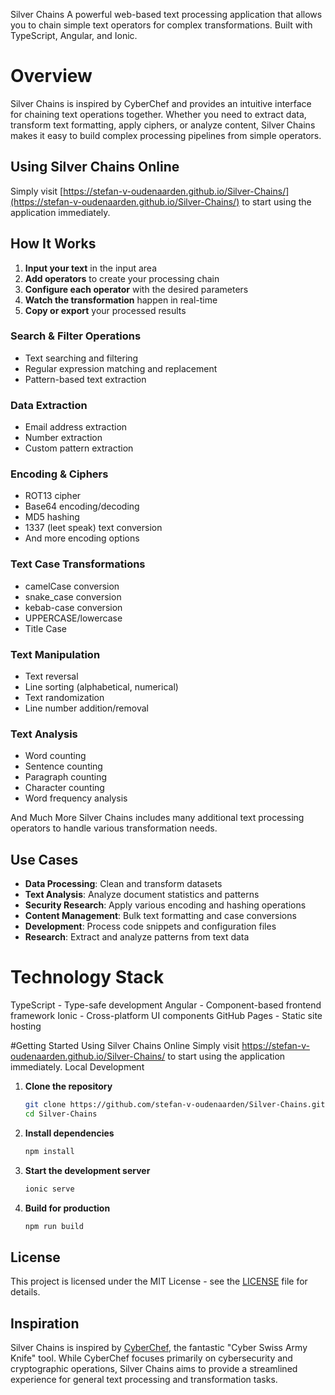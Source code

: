Silver Chains
A powerful web-based text processing application that allows you to chain simple text operators for complex transformations. Built with TypeScript, Angular, and Ionic.

# Overview

Silver Chains is inspired by CyberChef and provides an intuitive interface for chaining text operations together. Whether you need to extract data, transform text formatting, apply ciphers, or analyze content, Silver Chains makes it easy to build complex processing pipelines from simple operators.

## Using Silver Chains Online

Simply visit [https://stefan-v-oudenaarden.github.io/Silver-Chains/](https://stefan-v-oudenaarden.github.io/Silver-Chains/) to start using the application immediately.

## How It Works

1. **Input your text** in the input area
2. **Add operators** to create your processing chain
3. **Configure each operator** with the desired parameters
4. **Watch the transformation** happen in real-time
5. **Copy or export** your processed results

### Search & Filter Operations

- Text searching and filtering
- Regular expression matching and replacement
- Pattern-based text extraction

### Data Extraction

- Email address extraction
- Number extraction
- Custom pattern extraction

### Encoding & Ciphers

- ROT13 cipher
- Base64 encoding/decoding
- MD5 hashing
- 1337 (leet speak) text conversion
- And more encoding options

### Text Case Transformations

- camelCase conversion
- snake_case conversion
- kebab-case conversion
- UPPERCASE/lowercase
- Title Case

### Text Manipulation

- Text reversal
- Line sorting (alphabetical, numerical)
- Text randomization
- Line number addition/removal

### Text Analysis

- Word counting
- Sentence counting
- Paragraph counting
- Character counting
- Word frequency analysis

And Much More
Silver Chains includes many additional text processing operators to handle various transformation needs.

## Use Cases

- **Data Processing**: Clean and transform datasets
- **Text Analysis**: Analyze document statistics and patterns
- **Security Research**: Apply various encoding and hashing operations
- **Content Management**: Bulk text formatting and case conversions
- **Development**: Process code snippets and configuration files
- **Research**: Extract and analyze patterns from text data

# Technology Stack

TypeScript - Type-safe development
Angular - Component-based frontend framework
Ionic - Cross-platform UI components
GitHub Pages - Static site hosting

#Getting Started
Using Silver Chains Online
Simply visit https://stefan-v-oudenaarden.github.io/Silver-Chains/ to start using the application immediately.
Local Development

1. **Clone the repository**

   ```bash
   git clone https://github.com/stefan-v-oudenaarden/Silver-Chains.git
   cd Silver-Chains
   ```

2. **Install dependencies**

   ```bash
   npm install
   ```

3. **Start the development server**

   ```bash
   ionic serve
   ```

4. **Build for production**

   ```bash
   npm run build
   ```

## License

This project is licensed under the MIT License - see the [LICENSE](LICENSE) file for details.

## Inspiration

Silver Chains is inspired by [CyberChef](https://gchq.github.io/CyberChef/), the fantastic "Cyber Swiss Army Knife" tool. While CyberChef focuses primarily on cybersecurity and cryptographic operations, Silver Chains aims to provide a streamlined experience for general text processing and transformation tasks.
